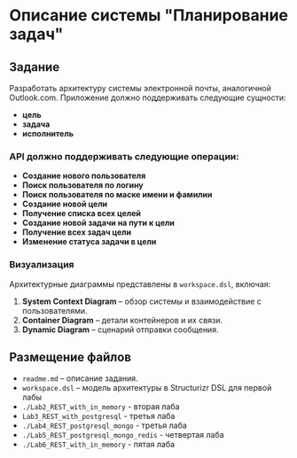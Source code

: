# Описание системы "Планирование задач"

## Задание

Разработать архитектуру системы электронной почты, аналогичной Outlook.com. Приложение должно поддерживать следующие сущности:
- **цель**
- **задача**
- **исполнитель**

### API должно поддерживать следующие операции:

- **Создание нового пользователя**
- **Поиск пользователя по логину**
- **Поиск пользователя по маске имени и фамилии**
- **Создание новой цели**
- **Получение списка всех целей**
- **Создание новой задачи на пути к цели**
- **Получение всех задач цели**
- **Изменение статуса задачи в цели**

### Визуализация

Архитектурные диаграммы представлены в `workspace.dsl`, включая:

1. **System Context Diagram** – обзор системы и взаимодействие с пользователями.
2. **Container Diagram** – детали контейнеров и их связи.
3. **Dynamic Diagram** – сценарий отправки сообщения.

## Размещение файлов

- `readme.md` – описание задания.
- `workspace.dsl` – модель архитектуры в Structurizr DSL для первой лабы
- `./Lab2_REST_with_in_memory` - вторая лаба
- `Lab3_REST_with_postgresql` - третья лаба
- `./Lab4_REST_postgresql_mongo` - третья лаба
- `./Lab5_REST_postgresql_mongo_redis` - четвертая лаба
- `./Lab6_REST_with_in_memory` - пятая лаба
